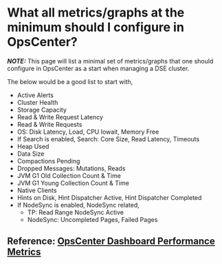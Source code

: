 # What all metrics/graphs at the minimum should I configure in OpsCenter?

_**NOTE:**_ This page will list a minimal set of metrics/graphs that one should configure in OpsCenter as a start when managing a DSE cluster.

The below would be a good list to start with,
* Active Alerts
* Cluster Health
* Storage Capacity
* Read & Write Request Latency
* Read & Write Requests
* OS: Disk Latency, Load, CPU Iowait, Memory Free
* If Search is enabled, Search: Core Size, Read Latency, Timeouts
* Heap Used
* Data Size
* Compactions Pending
* Dropped Messages: Mutations, Reads
* JVM G1 Old Collection Count & Time
* JVM G1 Young Collection Count & Time
* Native Clients
* Hints on Disk, Hint Dispatcher Active, Hint Dispatcher Completed
* If NodeSync is enabled, NodeSync related,
  * TP: Read Range NodeSync Active
  * NodeSync: Uncompleted Pages, Failed Pages

Reference: [OpsCenter Dashboard Performance Metrics](https://docs.datastax.com/en/opscenter/6.8/opsc/online_help/opscMetricsReference.html)
---